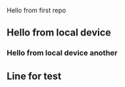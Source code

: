 Hello from first repo

## Hello from local device

### Hello from local device another

## Line for test
